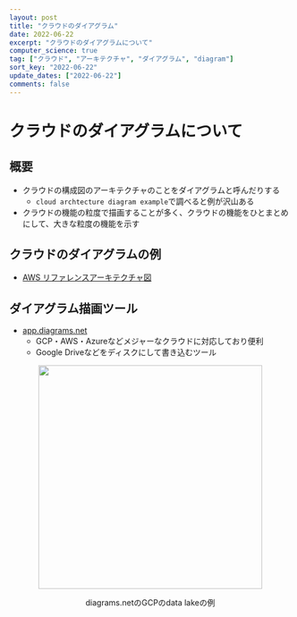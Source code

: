```yaml
---
layout: post
title: "クラウドのダイアグラム"
date: 2022-06-22
excerpt: "クラウドのダイアグラムについて"
computer_science: true
tag: ["クラウド", "アーキテクチャ", "ダイアグラム", "diagram"]
sort_key: "2022-06-22"
update_dates: ["2022-06-22"]
comments: false
---
```


# クラウドのダイアグラムについて

## 概要
 - クラウドの構成図のアーキテクチャのことをダイアグラムと呼んだりする
   - `cloud archtecture diagram example`で調べると例が沢山ある
 - クラウドの機能の粒度で描画することが多く、クラウドの機能をひとまとめにして、大きな粒度の機能を示す

## クラウドのダイアグラムの例
 - [AWS リファレンスアーキテクチャ図](https://aws.amazon.com/jp/architecture/reference-architecture-diagrams/)

## ダイアグラム描画ツール
 - [app.diagrams.net](https://app.diagrams.net)
   - GCP・AWS・Azureなどメジャーなクラウドに対応しており便利
   - Google Driveなどをディスクにして書き込むツール

<div align="center">
  <img width="400px" src="https://user-images.githubusercontent.com/4949982/174957333-745fc3cf-9bfc-4181-8fe2-5d4c11484dea.png">
  <p>diagrams.netのGCPのdata lakeの例</p>
</div>
